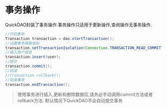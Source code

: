 # 事务操作

QuickDAO封装了事务操作.事务操作只适用于更新操作,查询操作无事务操作.

```java
//开启事务
Transaction transaction = dao.startTransaction();
//设置事务隔离级别
transaction.setTransactionIsolation(Connection.TRANSACTION_READ_COMMITTED);
//插入用户信息
transaction.insert(user);
//提交
transaction.commit();
//回滚
//transaction.rollback();
//结束事务
transaction.endTransaction();
```

> 使用事务进行插入,更新和删除数据后,请务必手动调用commit方法或者rollback方法. 默认情况下QuickDAO不会自动提交事务